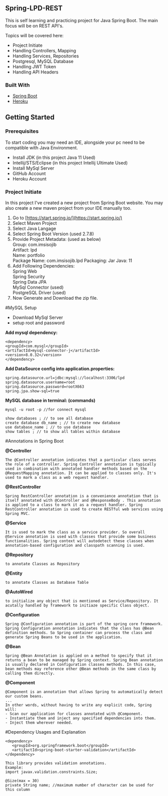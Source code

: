 <!-- ABOUT THE PROJECT -->
## Spring-LPD-REST

This is self learning and practicing project for Java Spring Boot. The main focus will be on REST API's.

Topics will be covered here:
* Project Initiate
* Handling Controllers, Mapping
* Handling Services, Repositories
* Postgresql, MySQL Database
* Handling JWT Token
* Handling API Headers



### Built With

* [Spring Boot](https://start.spring.io/)
* [Heroku](https://heroku.com/)

## Getting Started


### Prerequisites

To start coding you may need an IDE, alongside your pc need to be compatible with Java Environment.
* Install JDK (in this project Java 11 Used)
* Intellij/STS/Eclipse (in this project Intellij Ultimate Used)
* Install MySql Server
* GitHub Account
* Heroku Account

### Project Initiate

In this project I've created a new project from Spring Boot website. You may also create a new maven project from your IDE manually too.

1. Go to [https://start.spring.io/](https://start.spring.io/)
2. Select Maven Project
3. Select Java Langage
4. Select Spring Boot Version (used 2.7.8)
5. Provide Project Metadata: (used as below)<br>
   Group: com.imsisojib<br>
   Artifact: lpd<br>
   Name: portfolio<br>
   Package Name: com.imsisojib.lpd
   Packaging: Jar
   Java: 11
6. Add Following Dependencies: <br>
   Spring Web<br>
   Spring Security<br>
   Spring Data JPA<br>
   MySql Connector (used)<br>
   PostgreSQL Driver (used)<br>
7. Now Generate and Download the zip file.

#MySQL Setup
- Download MySql Server
- setup root and password

**Add mysql dependency:**
```$xslt
<dependency>
<groupId>com.mysql</groupId>
<artifactId>mysql-connector-j</artifactId>
<version>8.0.32</version>
</dependency>
```

**Add DataSource config into application.properties:**

```$xslt
spring.datasource.url=jdbc:mysql://localhost:3306/lpd
spring.datasource.username=root
spring.datasource.password=rootX663
spring.jpa.show-sql=true
```

**MySQL database in terminal: (commands)**
```$xslt
mysql -u root -p //for connect mysql
```
```$xslt
show databases ; // to see all database
create database db_name ; // to create new database
use database_name ; // to use database
show tables ; // to show all tables within database
```

#Annotations in Spring Boot

**@Controller**
```$xslt
The @Controller annotation indicates that a particular class serves the role of a controller. Spring Controller annotation is typically used in combination with annotated handler methods based on the @RequestMapping annotation. It can be applied to classes only. It's used to mark a class as a web request handler.
```

**@RestController**
```$xslt
Spring RestController annotation is a convenience annotation that is itself annotated with @Controller and @ResponseBody . This annotation is applied to a class to mark it as a request handler. Spring RestController annotation is used to create RESTful web services using Spring MVC.
```

**@Service**
```$xslt
It is used to mark the class as a service provider. So overall @Service annotation is used with classes that provide some business functionalities. Spring context will autodetect these classes when annotation-based configuration and classpath scanning is used.
```

**@Repository**
```$xslt
to annotate Classes as Repository
```

**@Entity**
```$xslt
to annotate Classes as Database Table
```

**@AutoWired**
```$xslt
to initialize any object that is mentioned as Service/Repository. It acutally handled by framework to initiaze specific Class object.
```

**@Configuration**
```$xslt
Spring @Configuration annotation is part of the spring core framework. Spring Configuration annotation indicates that the class has @Bean definition methods. So Spring container can process the class and generate Spring Beans to be used in the application.
```

**@Bean**
```$xslt
Spring @Bean Annotation is applied on a method to specify that it returns a bean to be managed by Spring context. Spring Bean annotation is usually declared in Configuration classes methods. In this case, bean methods may reference other @Bean methods in the same class by calling them directly.
```

**@Component**
```$xslt
@Component is an annotation that allows Spring to automatically detect our custom beans.
...
In other words, without having to write any explicit code, Spring will:
- Scan our application for classes annotated with @Component.
- Instantiate them and inject any specified dependencies into them.
- Inject them wherever needed.
```

#Dependency Usages and Explanation
```$xslt
<dependency>
   <groupId>org.springframework.boot</groupId>
   <artifactId>spring-boot-starter-validation</artifactId>
</dependency>

This library provides validation annotations.
Example: 
import javax.validation.constraints.Size;

@Size(max = 30)
private String name; //maximum number of character can be used for this column
```
